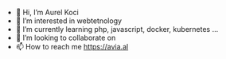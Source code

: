 - 👋 Hi, I’m Aurel Koci
- 👀 I’m interested in webtetnology
- 🌱 I’m currently learning php, javascript, docker, kubernetes ...
- 💞️ I’m looking to collaborate on 
- 📫 How to reach me https://avia.al

<!---
aurelkoci/aurelkoci is a ✨ special ✨ repository because its `README.md` (this file) appears on your GitHub profile.
You can click the Preview link to take a look at your changes.
--->
